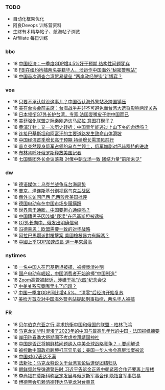 ### TODO
-  自动化框架优化
-  阿良Devops 训练营资料
-  生财有术精华帖子、航海帖子浏览
-  Affiliate 每日训练

### bbc
<!-- bbc:START -->
-  18 [中国经济：一季度GDP增4.5%好于预期 结构性问题犹存](https://www.bbc.com/zhongwen/simp/business-65312342?at_medium=RSS&at_campaign=KARANGA)
-  18 [FBI在纽约拘捕两名美籍华人，涉运作中国海外“秘密警察站”](https://www.bbc.com/zhongwen/simp/world-65308000?at_medium=RSS&at_campaign=KARANGA)
-  18 [中国首次调查台湾贸易壁垒 “两岸政经脱钩”新博弈？](https://www.bbc.com/zhongwen/simp/business-65301208?at_medium=RSS&at_campaign=KARANGA)<!-- bbc:END -->

### voa
<!-- voa:START -->
-  18 [只要不承认就没这事儿？中国否认海外警站及跨国镇压](https://www.voachinese.com/a/china-calls-us-accusations-of-police-stations-groundless-20230418/7055448.html)
-  18 [美在台协会前主席：台海战争并非不可避免而台湾大选将影响两岸关系](https://www.voachinese.com/a/taiwan-china-military-conflict-is-not-inescapable-041823/7055501.html)
-  18 [日本领衔G7外长护台湾，专家:法国耍嘴皮子哄中国而已](https://www.voachinese.com/a/g7-foreign-minister-meeting-called-for-taiwan-strait-stability/7055520.html)
-  18 [美菲强化联盟之际秦刚造访马尼拉 意图打楔子？](https://www.voachinese.com/a/china-s-top-envoy-qin-gang-to-visit-philippines-20230418/7055436.html)
-  18 [黄浦江封：又一次历史转折：中国青年能逃过上山下乡的命运吗？](https://www.voachinese.com/a/jiang-feng-on-chinese-youth-going-to-countryside-20230418/7055415.html)
-  18 [连接巴基斯坦和阿富汗的主要道路发生致命山体滑坡](https://www.voachinese.com/a/deadly-landslide-on-main-road-connecting-pakistan-and-afghanistan-20230418/7055161.html)
-  18 [中国经济首季增长高于预期 持续增长需顶风前行](https://www.voachinese.com/a/china-s-economy-gathers-speed-global-risks-raise-challenges-to-outlook-20230418/7055159.html)
-  18 [普京突然现身俄军占领的乌克兰领土，俄军加剧对巴赫穆特的进攻](https://www.voachinese.com/a/putin-visits-two-regions-of-occupied-ukraine-russia-steps-up-assault-on-bakhmut-041823/7055334.html)
-  18 [布林肯呼吁俄罗斯释放美国记者](https://www.voachinese.com/a/blinken-calls-on-russia-to-release-us-journalist-20230418/7055152.html)
-  18 [七国集团外长会议落幕 对俄中朝立场一致 团结力量“前所未见”](https://www.voachinese.com/a/g7-foreign-ministers-conclude-meeting-with-united-stand-on-russia-and-china-/7055131.html)<!-- voa:END -->

### dw
<!-- dw:START -->
-  18 [德语媒体：乌克兰战争与台海局势](https://www.dw.com/zh/德语媒体：乌克兰战争与台海局势/a-65362852?maca=chi-rss-chi-all-1127-xml-atom)
-  18 [普京、泽连斯基分别视察乌克兰战区](https://www.dw.com/zh/普京、泽连斯基分别视察乌克兰战区/a-65362930?maca=chi-rss-chi-all-1127-xml-atom)
-  18 [俄外长访问巴西 巴西驳斥美国批评](https://www.dw.com/zh/俄外长访问巴西-巴西驳斥美国批评/a-65359634?maca=chi-rss-chi-all-1127-xml-atom)
-  18 [德国电动车在中国市场步履蹒跚](https://www.dw.com/zh/德国电动车在中国市场步履蹒跚/a-65359971?maca=chi-rss-chi-all-1127-xml-atom)
-  18 [世界苦于通胀，中国要担心通缩吗？](https://www.dw.com/zh/世界苦于通胀，中国要担心通缩吗？/a-65359964?maca=chi-rss-chi-all-1127-xml-atom)
-  18 [中国籍男子因涉嫌&quot;亵渎&quot;在巴基斯坦被逮捕](https://www.dw.com/zh/中国籍男子因涉嫌-亵渎-在巴基斯坦被逮捕/a-65359549?maca=chi-rss-chi-all-1127-xml-atom)
-  18 [G7外长向中、俄发出明确信号](https://www.dw.com/zh/g7外长向中、俄发出明确信号/a-65357733?maca=chi-rss-chi-all-1127-xml-atom)
-  18 [冯德莱恩：欧盟需要一致的对华战略](https://www.dw.com/zh/冯德莱恩：欧盟需要一致的对华战略/a-65357710?maca=chi-rss-chi-all-1127-xml-atom)
-  18 [阿拉巴馬爆派對槍擊案 美國槍枝暴力有解嗎？](https://www.dw.com/zh/阿拉巴馬爆派對槍擊案-美國槍枝暴力有解嗎？/a-65355493?maca=chi-rss-chi-all-1127-xml-atom)
-  18 [中國上季GDP加速成長 達一年來最高](https://www.dw.com/zh/中國上季gdp加速成長-達一年來最高/a-65354900?maca=chi-rss-chi-all-1127-xml-atom)<!-- dw:END -->

### nytimes
<!-- nytimes:START -->
-  18 [一名中国人在巴基斯坦被捕，被控亵渎神明](https://cn.nytimes.com/world/20230418/pakistan-china-blasphemy/?utm_source=RSS)
-  18 [国产电动车崛起，中国消费者开始追捧“中国制造”](https://cn.nytimes.com/business/20230418/china-shanghai-auto-show/?utm_source=RSS)
-  18 [Zoom高管被起诉，涉嫌干扰“六四”纪念会议](https://cn.nytimes.com/technology/20201221/zoom-tiananmen-square/?utm_source=RSS)
-  17 [中美关系究竟哪里出了问题？](https://cn.nytimes.com/opinion/20230418/china-america-relationship/?utm_source=RSS)
-  17 [中国一季度GDP同比增4.5%，“清零”后经济开始复苏](https://cn.nytimes.com/business/20230418/china-gdp-q1-2023/?utm_source=RSS)
-  17 [美检方首次对中国海外警务站提起刑事指控，两名华人被捕](https://cn.nytimes.com/usa/20230418/fbi-chinese-police-outpost-nyc/?utm_source=RSS)<!-- nytimes:END -->

### FR
<!-- FR:START -->
-  18 [贝尔伯克东亚之行 寻求抗衡中国和俄国的联盟 - 柏林飞鸿](https://www.rfi.fr/cn/%E4%B8%93%E6%A0%8F%E6%A3%80%E7%B4%A2/%E6%9F%8F%E6%9E%97%E9%A3%9E%E9%B8%BF/20230418-%E8%B4%9D%E5%B0%94%E4%BC%AF%E5%85%8B%E4%B8%9C%E4%BA%9A%E4%B9%8B%E8%A1%8C-%E5%AF%BB%E6%B1%82%E6%8A%97%E8%A1%A1%E4%B8%AD%E5%9B%BD%E5%92%8C%E4%BF%84%E5%9B%BD%E7%9A%84%E8%81%94%E7%9B%9F)
-  18 [马克龙访华时混淆了2023年的中国与戴高乐年代的中国 - 法国报纸摘要](https://www.rfi.fr/cn/%E4%B8%93%E6%A0%8F%E6%A3%80%E7%B4%A2/%E6%B3%95%E5%9B%BD%E6%8A%A5%E7%BA%B8%E6%91%98%E8%A6%81/20230418-%E9%A9%AC%E5%85%8B%E9%BE%99%E8%AE%BF%E5%8D%8E%E6%97%B6%E6%B7%B7%E6%B7%86%E4%BA%862023%E5%B9%B4%E7%9A%84%E4%B8%AD%E5%9B%BD%E4%B8%8E%E6%88%B4%E9%AB%98%E4%B9%90%E5%B9%B4%E4%BB%A3%E7%9A%84%E4%B8%AD%E5%9B%BD)
-  18 [岸田称春季大祭期间不考虑参拜靖国神社](https://www.rfi.fr/cn/%E4%BA%9A%E6%B4%B2/20230418-%E5%B2%B8%E7%94%B0%E7%A7%B0%E6%98%A5%E5%AD%A3%E5%A4%A7%E7%A5%AD%E6%9C%9F%E9%97%B4%E4%B8%8D%E8%80%83%E8%99%91%E5%8F%82%E6%8B%9C%E9%9D%96%E5%9B%BD%E7%A5%9E%E7%A4%BE)
-  18 [中国是否正将朝鲜核问题纳入中美全球战略竞争？ - 要闻解说](https://www.rfi.fr/cn/%E4%B8%93%E6%A0%8F%E6%A3%80%E7%B4%A2/%E8%A6%81%E9%97%BB%E8%A7%A3%E8%AF%B4/20230418-%E4%B8%AD%E5%9B%BD%E6%98%AF%E5%90%A6%E6%AD%A3%E5%B0%86%E6%9C%9D%E9%B2%9C%E6%A0%B8%E9%97%AE%E9%A2%98%E7%BA%B3%E5%85%A5%E4%B8%AD%E7%BE%8E%E5%85%A8%E7%90%83%E6%88%98%E7%95%A5%E7%AB%9E%E4%BA%89)
-  18 [被控助中国政府跨境打压异见者：美国一华人协会高层涉案被诉](https://www.rfi.fr/cn/%E4%B8%AD%E5%9B%BD/20230418-%E5%8A%A9%E4%B8%AD%E5%9B%BD%E6%94%BF%E5%BA%9C%E8%B7%A8%E5%A2%83%E6%89%93%E5%8E%8B%E5%BC%82%E8%A7%81%E8%80%85-%E7%BE%8E%E5%9B%BD%E4%B8%80%E5%8D%8E%E4%BA%BA%E5%8D%8F%E4%BC%9A%E9%AB%98%E5%B1%82%E6%B6%89%E6%A1%88%E8%A2%AB%E8%AF%89)
-  18 [中国对G7表达不满](https://www.rfi.fr/cn/%E4%B8%AD%E5%9B%BD/20230418-%E4%B8%AD%E5%9B%BD%E5%AF%B9g7%E8%A1%A8%E8%BE%BE%E4%B8%8D%E6%BB%A1)
-  18 [法新社：马克龙释说关于台湾言论后遭促团结归队](https://www.rfi.fr/cn/%E6%B3%95%E5%9B%BD/20230418-%E6%B3%95%E6%96%B0%E7%A4%BE-%E9%A9%AC%E5%85%8B%E9%BE%99%E9%87%8A%E8%AF%B4%E5%85%B3%E4%BA%8E%E5%8F%B0%E6%B9%BE%E8%A8%80%E8%AE%BA%E5%90%8E%E9%81%AD%E4%BF%83%E5%9B%A2%E7%BB%93%E5%BD%92%E9%98%9F)
-  18 [朝鲜频射导弹遭警告时 习近平告诉金正恩中朝紧密合作还要再上层楼](https://www.rfi.fr/cn/%E4%B8%AD%E5%9B%BD/20230418-%E6%9C%9D%E9%B2%9C%E9%A2%91%E5%B0%84%E5%AF%BC%E5%BC%B9%E9%81%AD%E8%AD%A6%E5%91%8A%E6%97%B6-%E4%B9%A0%E8%BF%91%E5%B9%B3%E5%91%8A%E8%AF%89%E9%87%91%E6%AD%A3%E6%81%A9%E4%B8%AD%E6%9C%9D%E7%B4%A7%E5%AF%86%E5%90%88%E4%BD%9C%E8%BF%98%E8%A6%81%E5%86%8D%E4%B8%8A%E5%B1%82%E6%A5%BC)
-  18 [李尚福在莫斯科称坚定发展与俄罗斯军事合作 隐指含军事贸易](https://www.rfi.fr/cn/%E4%B8%AD%E5%9B%BD/20230418-%E6%9D%8E%E5%B0%9A%E7%A6%8F%E5%9C%A8%E8%8E%AB%E6%96%AF%E7%A7%91%E7%A7%B0%E5%9D%9A%E5%AE%9A%E5%8F%91%E5%B1%95%E4%B8%8E%E4%BF%84%E7%BD%97%E6%96%AF%E5%86%9B%E4%BA%8B%E5%90%88%E4%BD%9C-%E9%9A%90%E6%8C%87%E5%90%AB%E5%86%9B%E4%BA%8B%E8%B4%B8%E6%98%93)
-  18 [博德黑会见赖清德转达马克龙对台善意](https://www.rfi.fr/cn/%E6%B8%AF%E6%BE%B3%E5%8F%B0/20230418-%E5%8D%9A%E5%BE%B7%E9%BB%91%E4%BC%9A%E8%A7%81%E8%B5%96%E6%B8%85%E5%BE%B7%E8%BD%AC%E8%BE%BE%E9%A9%AC%E5%85%8B%E9%BE%99%E5%AF%B9%E5%8F%B0%E5%96%84%E6%84%8F)<!-- FR:END -->
